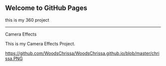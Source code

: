 ## Welcome to GitHub Pages

<script src="//360.vizor.io/scripts/embed.js" data-vizorurl="//360.vizor.io/embed/v/p97aa" ></script>

this is my 360 project

***

Camera Effects

This is my Camera Effects Project.


https://github.com/WoodsChrissa/WoodsChrissa.github.io/blob/master/chrissa.PNG
